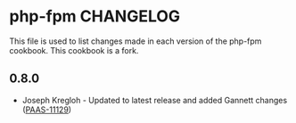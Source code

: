 php-fpm CHANGELOG
===============

This file is used to list changes made in each version of the php-fpm cookbook.
This cookbook is a fork.

0.8.0
-----
- Joseph Kregloh - Updated to latest release and added Gannett changes ([PAAS-11129](https://jira.gannett.com/browse/PAAS-11129))
